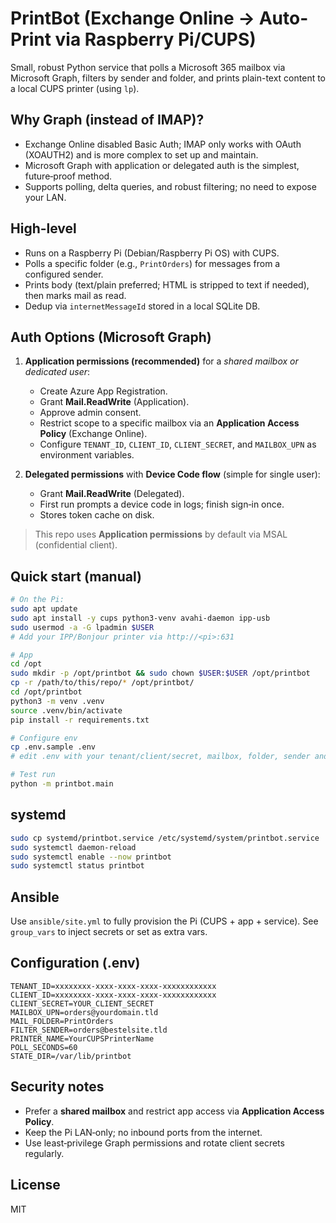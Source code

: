 # PrintBot (Exchange Online → Auto-Print via Raspberry Pi/CUPS)

Small, robust Python service that polls a Microsoft 365 mailbox via Microsoft Graph, filters by sender and folder, and prints plain-text content to a local CUPS printer (using `lp`).

## Why Graph (instead of IMAP)?
- Exchange Online disabled Basic Auth; IMAP only works with OAuth (XOAUTH2) and is more complex to set up and maintain.
- Microsoft Graph with application or delegated auth is the simplest, future‑proof method.
- Supports polling, delta queries, and robust filtering; no need to expose your LAN.

## High-level
- Runs on a Raspberry Pi (Debian/Raspberry Pi OS) with CUPS.
- Polls a specific folder (e.g., `PrintOrders`) for messages from a configured sender.
- Prints body (text/plain preferred; HTML is stripped to text if needed), then marks mail as read.
- Dedup via `internetMessageId` stored in a local SQLite DB.

## Auth Options (Microsoft Graph)
1. **Application permissions (recommended)** for a *shared mailbox or dedicated user*:
   - Create Azure App Registration.
   - Grant **Mail.ReadWrite** (Application).
   - Approve admin consent.
   - Restrict scope to a specific mailbox via an **Application Access Policy** (Exchange Online).
   - Configure `TENANT_ID`, `CLIENT_ID`, `CLIENT_SECRET`, and `MAILBOX_UPN` as environment variables.

2. **Delegated permissions** with **Device Code flow** (simple for single user):
   - Grant **Mail.ReadWrite** (Delegated).
   - First run prompts a device code in logs; finish sign‑in once.
   - Stores token cache on disk.

> This repo uses **Application permissions** by default via MSAL (confidential client).

## Quick start (manual)
```bash
# On the Pi:
sudo apt update
sudo apt install -y cups python3-venv avahi-daemon ipp-usb
sudo usermod -a -G lpadmin $USER
# Add your IPP/Bonjour printer via http://<pi>:631

# App
cd /opt
sudo mkdir -p /opt/printbot && sudo chown $USER:$USER /opt/printbot
cp -r /path/to/this/repo/* /opt/printbot/
cd /opt/printbot
python3 -m venv .venv
source .venv/bin/activate
pip install -r requirements.txt

# Configure env
cp .env.sample .env
# edit .env with your tenant/client/secret, mailbox, folder, sender and printer

# Test run
python -m printbot.main
```

## systemd
```bash
sudo cp systemd/printbot.service /etc/systemd/system/printbot.service
sudo systemctl daemon-reload
sudo systemctl enable --now printbot
sudo systemctl status printbot
```

## Ansible
Use `ansible/site.yml` to fully provision the Pi (CUPS + app + service). See `group_vars` to inject secrets or set as extra vars.

## Configuration (.env)
```
TENANT_ID=xxxxxxxx-xxxx-xxxx-xxxx-xxxxxxxxxxxx
CLIENT_ID=xxxxxxxx-xxxx-xxxx-xxxx-xxxxxxxxxxxx
CLIENT_SECRET=YOUR_CLIENT_SECRET
MAILBOX_UPN=orders@yourdomain.tld
MAIL_FOLDER=PrintOrders
FILTER_SENDER=orders@bestelsite.tld
PRINTER_NAME=YourCUPSPrinterName
POLL_SECONDS=60
STATE_DIR=/var/lib/printbot
```

## Security notes
- Prefer a **shared mailbox** and restrict app access via **Application Access Policy**.
- Keep the Pi LAN‑only; no inbound ports from the internet.
- Use least‑privilege Graph permissions and rotate client secrets regularly.

## License
MIT
